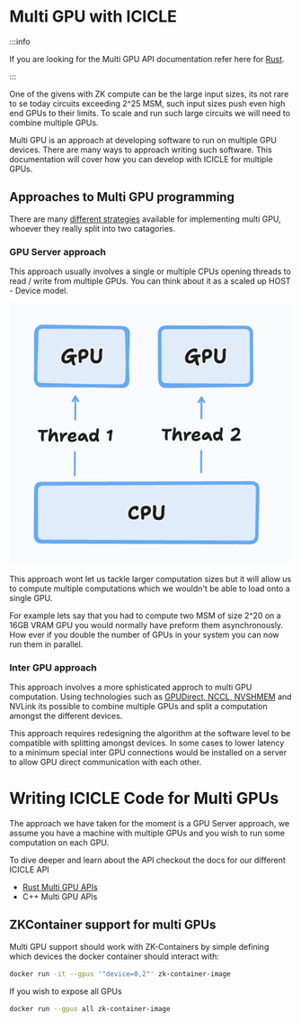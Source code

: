 # Multi GPU with ICICLE

:::info

If you are looking for the Multi GPU API documentation refer here for [Rust](./rust-bindings/multi-gpu.md).

:::

One of the givens with ZK compute can be the large input sizes, its not rare to se today circuits exceeding 2^25 MSM, such input sizes push even high end GPUs to their limits. To scale and run such large circuits we will need to combine multiple GPUs.

Multi GPU is an approach at developing software to run on multiple GPU devices. There are many ways to approach writing such software. This documentation will cover how you can develop with ICICLE for multiple GPUs.


## Approaches to Multi GPU programming

There are many [different strategies](https://github.com/NVIDIA/multi-gpu-programming-models) available for implementing multi GPU, whoever they really split into two catagories.

### GPU Server approach 

This approach usually involves a single or multiple CPUs opening threads to read / write from multiple GPUs. You can think about it as a scaled up HOST - Device model.

![alt text](image.png)

This approach wont let us tackle larger computation sizes but it will allow us to compute multiple computations which we wouldn't be able to load onto a single GPU.

For example lets say that you had to compute two MSM of size 2^20 on a 16GB VRAM GPU you would normally have preform them asynchronously. How ever if you double the number of GPUs in your system you can now run them in parallel. 


### Inter GPU approach

This approach involves a more sphisticated approch to multi GPU computation. Using technologies such as [GPUDirect, NCCL, NVSHMEM](https://www.nvidia.com/en-us/on-demand/session/gtcspring21-cwes1084/) and NVLink its possible to combine multiple GPUs and split a computation amongst the different devices.

This approach requires redesigning the algorithm at the software level to be compatible with splitting amongst devices. In some cases to lower latency to a minimum special inter GPU connections would be installed on a server to allow GPU direct communication with each other.


# Writing ICICLE Code for Multi GPUs

The approach we have taken for the moment is a GPU Server approach, we assume you have a machine with multiple GPUs and you wish to run some computation on each GPU.

To dive deeper and learn about the API checkout the docs for our different ICICLE API

- [Rust Multi GPU APIs](./rust-bindings/multi-gpu.md)
- C++ Multi GPU APIs


## ZKContainer support for multi GPUs

Multi GPU support should work with ZK-Containers by simple defining which devices the docker container should interact with:

```sh
docker run -it --gpus '"device=0,2"' zk-container-image
```

If you wish to expose all GPUs 

```sh
docker run --gpus all zk-container-image
```
